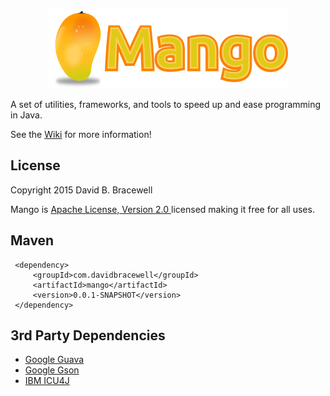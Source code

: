 <p align="center">
<img src="https://raw.githubusercontent.com/dbracewell/mango/gh-pages/images/mango.png" alt="mang"/ >
</p>
A set of utilities, frameworks, and tools to speed up and ease programming in Java.

See the [Wiki](https://github.com/dbracewell/mango/wiki) for more information!


## License
Copyright 2015 David B. Bracewell

Mango is [Apache License, Version 2.0 ](LICENSE) licensed making it free for all uses.

## Maven
```
 <dependency>
     <groupId>com.davidbracewell</groupId>
     <artifactId>mango</artifactId>
     <version>0.0.1-SNAPSHOT</version>
 </dependency>
```

## 3rd Party Dependencies
* [Google Guava](https://github.com/google/guava)
* [Google Gson](https://github.com/google/gson)
* [IBM ICU4J](http://site.icu-project.org/)
